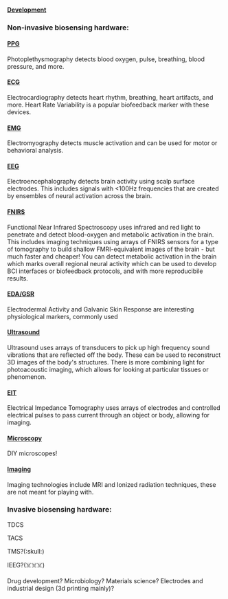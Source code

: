 <h4 id="developmentlibrariesdocsolddocsresourcesindexmdhardwareindexmddevelopmentmddevelopmentmd"><a href="/libraries/docs/old/docs/resources/index.md/hardware/index.md/Development.md/Development.md">Development</a></h4>
<h3 id="noninvasivebiosensinghardware">Non-invasive biosensing hardware:</h3>
<h4 id="ppglibrariesdocsolddocsresourcesindexmdhardwareindexmdppgmdppgmd"><a href="/libraries/docs/old/docs/resources/index.md/hardware/index.md/PPG.md/PPG.md">PPG</a></h4>
<p>Photoplethysmography detects blood oxygen, pulse, breathing, blood pressure, and more. </p>
<h4 id="ecglibrariesdocsolddocsresourcesindexmdhardwareindexmdecgmdecgmd"><a href="/libraries/docs/old/docs/resources/index.md/hardware/index.md/ECG.md/ECG.md">ECG</a></h4>
<p>Electrocardiography detects heart rhythm, breathing, heart artifacts, and more. Heart Rate Variability is a popular biofeedback marker with these devices.</p>
<h4 id="emglibrariesdocsolddocsresourcesindexmdhardwareindexmdemgmdemgmd"><a href="/libraries/docs/old/docs/resources/index.md/hardware/index.md/EMG.md/EMG.md">EMG</a></h4>
<p>Electromyography detects muscle activation and can be used for motor or behavioral analysis. </p>
<h4 id="eeglibrariesdocsolddocsresourcesindexmdhardwareindexmdeegmdeegmd"><a href="/libraries/docs/old/docs/resources/index.md/hardware/index.md/EEG.md/EEG.md">EEG</a></h4>
<p>Electroencephalography detects brain activity using scalp surface electrodes. This includes signals with &lt;100Hz frequencies that are created by ensembles of neural activation across the brain.</p>
<h4 id="fnirslibrariesdocsolddocsresourcesindexmdhardwareindexmdfnirsmdfnirsmd"><a href="/libraries/docs/old/docs/resources/index.md/hardware/index.md/FNIRS.md/FNIRS.md">FNIRS</a></h4>
<p>Functional Near Infrared Spectroscopy uses infrared and red light to penetrate and detect blood-oxygen and metabolic activation in the brain. This includes imaging techniques using arrays of FNIRS sensors for a type of tomography to build shallow FMRI-equivalent images of the brain - but much faster and cheaper! You can detect metabolic activation in the brain which marks overall regional neural activity which can be used to develop BCI interfaces or biofeedback protocols, and with more reproducibile results. </p>
<h4 id="edagsrlibrariesdocsolddocsresourcesindexmdhardwareindexmdedamdedamd"><a href="/libraries/docs/old/docs/resources/index.md/hardware/index.md/EDA.md/EDA.md">EDA/GSR</a></h4>
<p>Electrodermal Activity and Galvanic Skin Response are interesting physiological markers, commonly used </p>
<h4 id="ultrasoundhttpskelu124githubioopenultrasoundprojects"><a href="https://kelu124.github.io/openultrasoundprojects/">Ultrasound</a></h4>
<p>Ultrasound uses arrays of transducers to pick up high frequency sound vibrations that are reflected off the body. These can be used to reconstruct 3D images of the body's structures. There is more combining light for photoacoustic imaging, which allows for looking at particular tissues or phenomenon. </p>
<h4 id="eithttpsgithubcomopeneit"><a href="https://github.com/OpenEIT">EIT</a></h4>
<p>Electrical Impedance Tomography uses arrays of electrodes and controlled electrical pulses to pass current through an object or body, allowing for imaging. </p>
<h4 id="microscopylibrariesdocsolddocsresourcesindexmdhardwareindexmdmicroscopymdmicroscopymd"><a href="/libraries/docs/old/docs/resources/index.md/hardware/index.md/Microscopy.md/Microscopy.md">Microscopy</a></h4>
<p>DIY microscopes!</p>
<h4 id="imaginghttpswwwopensourceimagingorg"><a href="https://www.opensourceimaging.org/">Imaging</a></h4>
<p>Imaging technologies include MRI and Ionized radiation techniques, these are not meant for playing with.</p>
<h3 id="invasivebiosensinghardware">Invasive biosensing hardware:</h3>
<p>TDCS</p>
<p>TACS</p>
<p>TMS?(:skull:)</p>
<p>IEEG?(☠️☠️☠️)</p>
<p>Drug development? Microbiology? Materials science? Electrodes and industrial design (3d printing mainly)?</p>